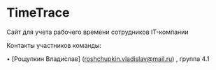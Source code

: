 # TimeTrace

Сайт для учета рабочего времени сотрудников IT-компании

Контакты участников команды:

• [Рощупкин Владислав] (roshchupkin.vladislav@mail.ru) , группа 4.1 <br>
